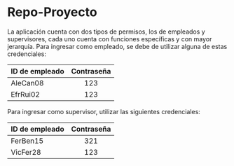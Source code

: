 # Repo-Proyecto
La aplicación cuenta con dos tipos de permisos, los de empleados y supervisores, cada uno cuenta con funciones específicas y con mayor jerarquía.
Para ingresar como empleado, se debe de utilizar alguna de estas credenciales:

| ID de empleado        | Contraseña           |
| -------------         |:-------------:       |
| AleCan08              | 123                  |
| EfrRui02              | 123                  |

Para ingresar como supervisor, utilizar las siguientes credenciales:

| ID de empleado        | Contraseña           |
| -------------         |:-------------:       |
| FerBen15              | 321                  |
| VicFer28              | 123                  |
